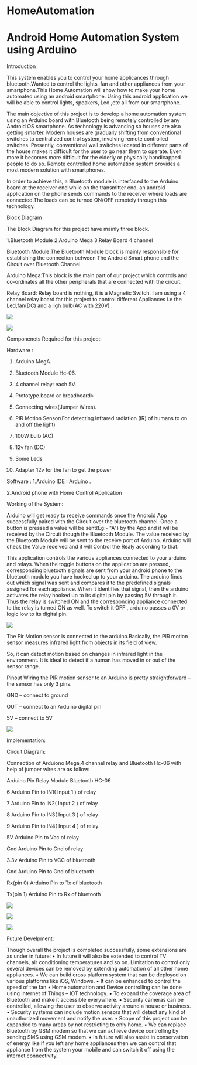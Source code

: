 #                    HomeAutomation
#             Android Home Automation System using Arduino

Introduction

This system enables you to control your home applicances through bluetooth.Wanted to control the lights, fan and other appliances from your smartphone.This Home Automation will show how to make your home automated using an android smartphone. Using this android application we will be able to control lights, speakers, Led ,etc all from our smartphone. 

The main objective of this project is to develop a home automation system using an Arduino board with Bluetooth being remotely controlled by any Android OS smartphone. As technology is advancing so houses are also getting smarter. Modern houses are gradually shifting from conventional switches to centralized control system, involving remote controlled switches. Presently, conventional wall switches located in different parts of the house makes it difficult for the user to go near them to operate. Even more it becomes more difficult for the elderly or physically handicapped people to do so. Remote controlled home automation system provides a most modern solution with smartphones.

In order to achieve this, a Bluetooth module is interfaced to the Arduino board at the receiver end while on the transmitter end, an android application on the phone sends commands to the receiver where loads are connected.The loads can be turned ON/OFF remotely through this technology.


Block Diagram

The Block Diagram for this project have mainly three block.

1.Bluetooth Module
2.Arduino Mega
3.Relay Board 4 channel

Bluetooth Module:The Bluetooth Module block is mainly responsible for establishing the connection between The Android Smart phone and the Circuit over Bluetooth Channel.

Arduino Mega:This block is the main part of our project which controls and co-ordinates all the other peripherals that are connected with the circuit.

Relay Board: Relay board is nothing, it is a Magnetic Switch. I am using a 4 channel relay board for this project to control different Appliances i.e the Led,fan(DC) and a ligh bulb(AC with 220V) .

![](images/circuit%20diagram.jpg)

![](images/circuit%20diagram1.jpg)




Componenets Required for this project:

Hardware :

1. Arduino MegA.

2. Bluetooth Module Hc-06.

3. 4 channel relay: each 5V.

4. Prototype board or breadboard>

5. Connecting wires(Jumper Wires).
6. PIR Motion Sensor(For detecting Infrared radiation (IR) of humans to on and off the light)
7. 100W bulb (AC)
8. 12v fan   (DC)
9. Some Leds
10. Adapter 12v for the fan to get the power

Software :
1.Arduino IDE : Arduino .

2.Android phone with Home Control Application



Working of the System:

Arduino will get ready to receive commands once the Android App successfully paired with the Circuit over the bluetooth channel. Once a button is pressed a value will be sent(Eg:- "A") by the App and it will be received by the Circuit though the Bluetooth Module. The value received by the Bluetooth Module will be sent to the receive port of Arduino.
Arduino will check the Value received and it will Control the Realy according to that. 

This application controls the various appliances connected to your arduino and relays. When the toggle buttons on the application are pressed, corresponding bluetooth signals are sent from your android phone to the bluetooth module you have hooked up to your arduino. The arduino finds out which signal was sent and compares it to the predefined signals assigned for each appliance. When it identifies that signal, then the arduino activates the relay hooked up to its digital pin by passing 5V through it. Thus the relay is switched ON and the corresponding appliance connected to the relay is turned ON as well. To switch it OFF , arduino passes a 0V or logic low to its digital pin.

![](images/system%20working%20diagram.png)

The Pir Motion sensor is connected to the arduino.Basically, the PIR motion sensor measures infrared light from objects in its field of view.

So, it can detect motion based on changes in infrared light in the environment. It is ideal to detect if a human has moved in or out of the sensor range.

Pinout
Wiring the PIR motion sensor to an Arduino is pretty straightforward – the sensor has only 3 pins.


  GND – connect to ground
  
  OUT – connect to an Arduino digital pin
  
  5V – connect to 5V


![](images/Arduino-with-PIR-motion-sensor-schematics.jpg)



Implementation:

  Circuit Diagram:
  
  Connection of Arduiono Mega,4 channel relay and Bluetooth Hc-06 with help of jumper wires are as follow:
  
  
  Arduino Pin	            Relay Module            Bluetooth HC-06
  
  6 Arduino Pin	to  IN1( Input 1 ) of relay
  
  7	Arduino Pin	to  IN2( Input 2 ) of relay
  
  8	Arduino Pin	to  IN3( Input 3 ) of relay
  
  9	Arduino Pin	to  IN4( Input 4 ) of relay                    
  
  5V	Arduino Pin	to Vcc of relay
  
  Gnd Arduino Pin	to Gnd of relay
                    
                    
                     
 3.3v	Arduino Pin	to VCC of bluetooth
 
 Gnd	Arduino Pin	to Gnd of bluetooth
 
 Rx(pin 0)	Arduino Pin	to Tx of bluetooth                                 
 
 Tx(pin 1)	Arduino Pin	to Rx of bluetooth    
 
 
  
  ![](images/HAcircuitDiagram.jpeg)
  
  ![](images/HAcircuitDiagram3.jpeg)
  
  ![](images/HAcircuitDiagram4.jpeg)
  
  
  
  Future Develpment:
  
  Though overall the project is completed successfully, some extensions are as under in future:
    •	In future it will also be extended to control TV channels, air conditioning temperatures and so on. Limitation to control only           several devices can be removed by extending automation of all other home appliances.
    •	We can build cross platform system that can be deployed on various platforms like iOS, Windows.
    • It can be enhanced to control the speed of the fan
    • Home automation and Device controlling can be done using Internet of Things – IOT technology.
    •	To expand the coverage area of Bluetooth and make it accessible everywhere.
    •	Security cameras can be controlled, allowing the user to observe activity around a house or business.
    •	Security systems can include motion sensors that will detect any kind of unauthorized movement and notify the user.
    •	Scope of this project can be expanded to many areas by not restricting to only home.
    • We can replace Bluetooth by GSM modem so that we can achieve device controlling by sending SMS using GSM modem.
    •	In future will also assist in conservation of energy like if you left any home appliances then we can control that appliance from       the system your mobile and can switch it off using the internet connectivity.



